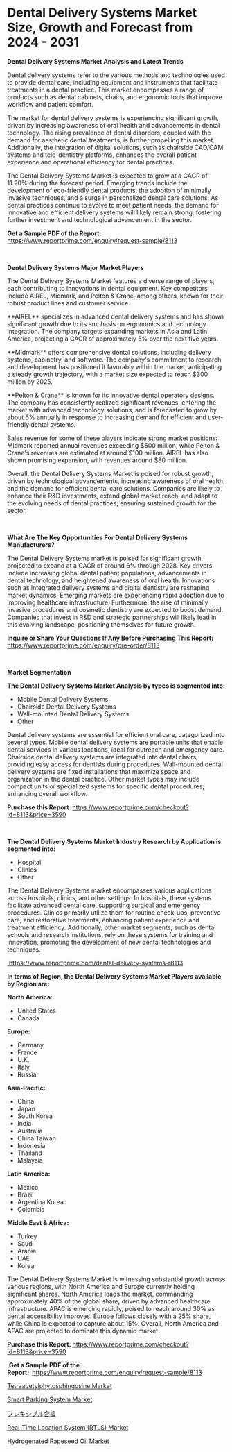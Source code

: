 <p><h1>Dental Delivery Systems Market Size, Growth and Forecast from 2024 - 2031</h1></p><p><strong>Dental Delivery Systems Market Analysis and Latest Trends</strong></p>
<p><p>Dental delivery systems refer to the various methods and technologies used to provide dental care, including equipment and instruments that facilitate treatments in a dental practice. This market encompasses a range of products such as dental cabinets, chairs, and ergonomic tools that improve workflow and patient comfort.</p><p>The market for dental delivery systems is experiencing significant growth, driven by increasing awareness of oral health and advancements in dental technology. The rising prevalence of dental disorders, coupled with the demand for aesthetic dental treatments, is further propelling this market. Additionally, the integration of digital solutions, such as chairside CAD/CAM systems and tele-dentistry platforms, enhances the overall patient experience and operational efficiency for dental practices.</p><p>The Dental Delivery Systems Market is expected to grow at a CAGR of 11.20% during the forecast period. Emerging trends include the development of eco-friendly dental products, the adoption of minimally invasive techniques, and a surge in personalized dental care solutions. As dental practices continue to evolve to meet patient needs, the demand for innovative and efficient delivery systems will likely remain strong, fostering further investment and technological advancement in the sector.</p></p>
<p><strong>Get a Sample PDF of the Report:&nbsp;</strong> <a href="https://www.reportprime.com/enquiry/request-sample/8113">https://www.reportprime.com/enquiry/request-sample/8113</a></p>
<p>&nbsp;</p>
<p><strong>Dental Delivery Systems Major Market Players</strong></p>
<p><p>The Dental Delivery Systems Market features a diverse range of players, each contributing to innovations in dental equipment. Key competitors include AIREL, Midmark, and Pelton & Crane, among others, known for their robust product lines and customer service.</p><p>**AIREL** specializes in advanced dental delivery systems and has shown significant growth due to its emphasis on ergonomics and technology integration. The company targets expanding markets in Asia and Latin America, projecting a CAGR of approximately 5% over the next five years.</p><p>**Midmark** offers comprehensive dental solutions, including delivery systems, cabinetry, and software. The company's commitment to research and development has positioned it favorably within the market, anticipating a steady growth trajectory, with a market size expected to reach $300 million by 2025.</p><p>**Pelton & Crane** is known for its innovative dental operatory designs. The company has consistently realized significant revenues, entering the market with advanced technology solutions, and is forecasted to grow by about 6% annually in response to increasing demand for efficient and user-friendly dental systems.</p><p>Sales revenue for some of these players indicate strong market positions: Midmark reported annual revenues exceeding $600 million, while Pelton & Crane's revenues are estimated at around $100 million. AIREL has also shown promising expansion, with revenues around $80 million.</p><p>Overall, the Dental Delivery Systems Market is poised for robust growth, driven by technological advancements, increasing awareness of oral health, and the demand for efficient dental care solutions. Companies are likely to enhance their R&D investments, extend global market reach, and adapt to the evolving needs of dental practices, ensuring sustained growth for the sector.</p></p>
<p>&nbsp;</p>
<p><strong>What Are The Key Opportunities For Dental Delivery Systems Manufacturers?</strong></p>
<p><p>The Dental Delivery Systems market is poised for significant growth, projected to expand at a CAGR of around 6% through 2028. Key drivers include increasing global dental patient populations, advancements in dental technology, and heightened awareness of oral health. Innovations such as integrated delivery systems and digital dentistry are reshaping market dynamics. Emerging markets are experiencing rapid adoption due to improving healthcare infrastructure. Furthermore, the rise of minimally invasive procedures and cosmetic dentistry are expected to boost demand. Companies that invest in R&D and strategic partnerships will likely lead in this evolving landscape, positioning themselves for future growth.</p></p>
<p><strong>Inquire or Share Your Questions If Any Before Purchasing This Report:</strong> <a href="https://www.reportprime.com/enquiry/pre-order/8113">https://www.reportprime.com/enquiry/pre-order/8113</a></p>
<p>&nbsp;</p>
<p><strong>Market Segmentation</strong></p>
<p><strong>The Dental Delivery Systems Market Analysis by types is segmented into:</strong></p>
<p><ul><li>Mobile Dental Delivery Systems</li><li>Chairside Dental Delivery Systems</li><li>Wall-mounted Dental Delivery Systems</li><li>Other</li></ul></p>
<p><p>Dental delivery systems are essential for efficient oral care, categorized into several types. Mobile dental delivery systems are portable units that enable dental services in various locations, ideal for outreach and emergency care. Chairside dental delivery systems are integrated into dental chairs, providing easy access for dentists during procedures. Wall-mounted dental delivery systems are fixed installations that maximize space and organization in the dental practice. Other market types may include compact units or specialized systems for specific dental procedures, enhancing overall workflow.</p></p>
<p><strong>Purchase this Report:&nbsp;</strong><a href="https://www.reportprime.com/checkout?id=8113&price=3590">https://www.reportprime.com/checkout?id=8113&price=3590</a></p>
<p>&nbsp;</p>
<p><strong>The Dental Delivery Systems Market Industry Research by Application is segmented into:</strong></p>
<p><ul><li>Hospital</li><li>Clinics</li><li>Other</li></ul></p>
<p><p>The Dental Delivery Systems market encompasses various applications across hospitals, clinics, and other settings. In hospitals, these systems facilitate advanced dental care, supporting surgical and emergency procedures. Clinics primarily utilize them for routine check-ups, preventive care, and restorative treatments, enhancing patient experience and treatment efficiency. Additionally, other market segments, such as dental schools and research institutions, rely on these systems for training and innovation, promoting the development of new dental technologies and techniques.</p></p>
<p><a href="https://www.reportprime.com/dental-delivery-systems-r8113">&nbsp;https://www.reportprime.com/dental-delivery-systems-r8113</a></p>
<p><strong>In terms of Region, the Dental Delivery Systems Market Players available by Region are:</strong></p>
<p>
    <p> <strong> North America: </strong>
        <ul>
            <li>United States</li>
            <li>Canada</li>
        </ul>
        </p> 
    <p> <strong> Europe: </strong>
        <ul>
            <li>Germany</li>
            <li>France</li>
            <li>U.K.</li>
            <li>Italy</li>
            <li>Russia</li>
        </ul>
        </p> 
    <p> <strong> Asia-Pacific: </strong>
        <ul>
            <li>China</li>
            <li>Japan</li>
            <li>South Korea</li>
            <li>India</li>
            <li>Australia</li>
            <li>China Taiwan</li>
            <li>Indonesia</li>
            <li>Thailand</li>
            <li>Malaysia</li>
        </ul>
        </p> 
    <p> <strong> Latin America: </strong>
        <ul>
            <li>Mexico</li>
            <li>Brazil</li>
            <li>Argentina Korea</li>
            <li>Colombia</li>
        </ul>
        </p> 
    <p> <strong> Middle East & Africa: </strong>
        <ul>
            <li>Turkey</li>
            <li>Saudi</li>
            <li>Arabia</li>
            <li>UAE</li>
            <li>Korea</li>
        </ul>
    </p>
    </p>
<p><p>The Dental Delivery Systems Market is witnessing substantial growth across various regions, with North America and Europe currently holding significant shares. North America leads the market, commanding approximately 40% of the global share, driven by advanced healthcare infrastructure. APAC is emerging rapidly, poised to reach around 30% as dental accessibility improves. Europe follows closely with a 25% share, while China is expected to capture about 15%. Overall, North America and APAC are projected to dominate this dynamic market.</p></p>
<p><strong>Purchase this Report: </strong><a href="https://www.reportprime.com/checkout?id=8113&price=3590">https://www.reportprime.com/checkout?id=8113&price=3590</a></p>
<p>&nbsp;<strong>Get a Sample PDF of the Report:&nbsp;&nbsp;</strong><a href="https://www.reportprime.com/enquiry/request-sample/8113">https://www.reportprime.com/enquiry/request-sample/8113</a></p>
<p><strong></strong></p>
<p><p><a href="https://issuu.com/reportprime-2/docs/tetraacetylphytosphingosine-market-_ab68d1ba901376">Tetraacetylphytosphingosine Market</a></p><p><a href="https://www.linkedin.com/pulse/how-smart-parking-system-market-changing-from-2024-2031-proposis-ofd7f?trackingId=GTUFlVr8RXa4uJY%2FEs2PSQ%3D%3D">Smart Parking System Market</a></p><p><a href="https://medium.com/@coleensxrkkn/flexible-plywoods-market-%E3%81%AE%E3%82%B0%E3%83%AD%E3%83%BC%E3%83%90%E3%83%AB%E5%B8%82%E5%A0%B4%E6%A6%82%E8%A6%81%E3%81%AF-%E4%B8%96%E7%95%8C%E3%81%8A%E3%82%88%E3%81%B3%E4%B8%BB%E8%A6%81%E5%B8%82%E5%A0%B4%E3%81%AB%E3%81%8A%E3%81%91%E3%82%8B%E6%A5%AD%E7%95%8C%E3%81%AB%E5%BD%B1%E9%9F%BF%E3%82%92%E4%B8%8E%E3%81%88%E3%82%8B%E4%B8%BB%E8%A6%81%E3%81%AA%E3%83%88%E3%83%AC%E3%83%B3%E3%83%89%E3%81%AB%E3%81%A4%E3%81%84%E3%81%A6-%E7%8B%AC%E8%87%AA%E3%81%AE%E8%A6%96%E7%82%B9%E3%82%92%E6%8F%90%E4%BE%9B%E3%81%97%E3%81%BE%E3%81%99-331a0ee8d085">フレキシブル合板</a></p><p><a href="https://www.linkedin.com/pulse/booming-real-time-location-system-rtls-market-sector-analysis-w2kxf?trackingId=Ukwda1POTTqAK49ZyvWvPg%3D%3D">Real-Time Location System (RTLS) Market</a></p><p><a href="https://issuu.com/reportprime-2/docs/hydrogenated-rapeseed-oil-market-si_7d85759be065ac">Hydrogenated Rapeseed Oil Market</a></p></p>